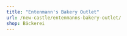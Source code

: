 ```yaml
---
title: "Entenmann's Bakery Outlet"
url: /new-castle/entenmanns-bakery-outlet/
shop: Bäckerei
---
```

